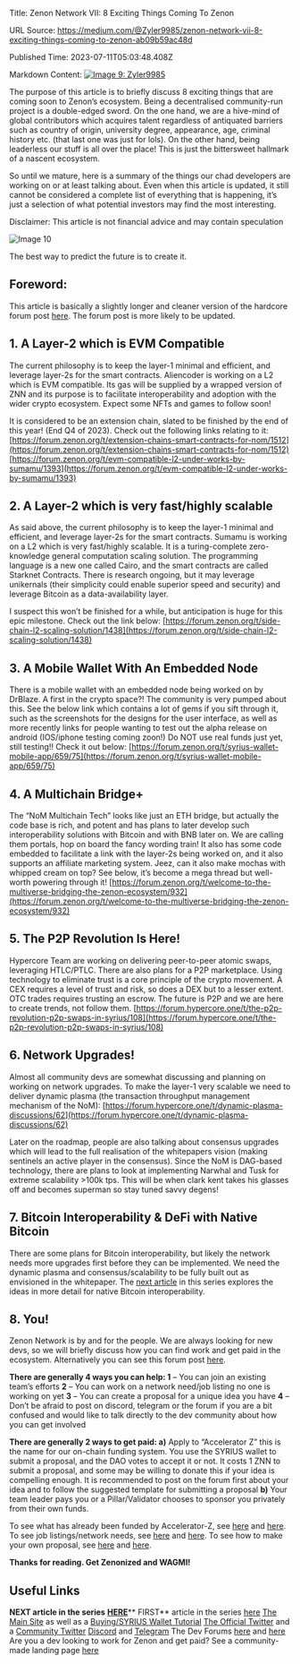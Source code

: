 Title: Zenon Network VII: 8 Exciting Things Coming To Zenon

URL Source: https://medium.com/@Zyler9985/zenon-network-vii-8-exciting-things-coming-to-zenon-ab09b59ac48d

Published Time: 2023-07-11T05:03:48.408Z

Markdown Content:
[![Image 9: Zyler9985](https://miro.medium.com/v2/resize:fill:44:44/1*KaL4NYzSxXL6fDt1krksEA.png)](https://medium.com/@Zyler9985?source=post_page---byline--ab09b59ac48d--------------------------------)

The purpose of this article is to briefly discuss 8 exciting things that are coming soon to Zenon’s ecosystem. Being a decentralised community-run project is a double-edged sword. On the one hand, we are a hive-mind of global contributors which acquires talent regardless of antiquated barriers such as country of origin, university degree, appearance, age, criminal history etc. (that last one was just for lols). On the other hand, being leaderless our stuff is all over the place! This is just the bittersweet hallmark of a nascent ecosystem.

So until we mature, here is a summary of the things our chad developers are working on or at least talking about. Even when this article is updated, it still cannot be considered a complete list of everything that is happening, it’s just a selection of what potential investors may find the most interesting.

Disclaimer: This article is not financial advice and may contain speculation

![Image 10](https://miro.medium.com/v2/resize:fit:700/1*C-xo4O2Q6GK_cTaz5T6CCA.jpeg)

The best way to predict the future is to create it.

## Foreword:

This article is basically a slightly longer and cleaner version of the hardcore forum post [here](https://forum.zenon.org/t/exciting-things-are-coming-to-zenon/1541). The forum post is more likely to be updated.

## 1\. A Layer-2 which is EVM Compatible

The current philosophy is to keep the layer-1 minimal and efficient, and leverage layer-2s for the smart contracts. Aliencoder is working on a L2 which is EVM compatible. Its gas will be supplied by a wrapped version of ZNN and its purpose is to facilitate interoperability and adoption with the wider crypto ecosystem. Expect some NFTs and games to follow soon!

It is considered to be an extension chain, slated to be finished by the end of this year! (End Q4 of 2023). Check out the following links relating to it:
[https://forum.zenon.org/t/extension-chains-smart-contracts-for-nom/1512](https://forum.zenon.org/t/extension-chains-smart-contracts-for-nom/1512)
[https://forum.zenon.org/t/evm-compatible-l2-under-works-by-sumamu/1393](https://forum.zenon.org/t/evm-compatible-l2-under-works-by-sumamu/1393)

## 2\. A Layer-2 which is very fast/highly scalable

As said above, the current philosophy is to keep the layer-1 minimal and efficient, and leverage layer-2s for the smart contracts. Sumamu is working on a L2 which is very fast/highly scalable. It is a turing-complete zero-knowledge general computation scaling solution. The programming language is a new one called Cairo, and the smart contracts are called Starknet Contracts. There is research ongoing, but it may leverage unikernals (their simplicity could enable superior speed and security) and leverage Bitcoin as a data-availability layer.

I suspect this won’t be finished for a while, but anticipation is huge for this epic milestone. Check out the link below:
[https://forum.zenon.org/t/side-chain-l2-scaling-solution/1438](https://forum.zenon.org/t/side-chain-l2-scaling-solution/1438)

## 3\. A Mobile Wallet With An Embedded Node

There is a mobile wallet with an embedded node being worked on by DrBlaze. A first in the crypto space?! The community is very pumped about this. See the below link which contains a lot of gems if you sift through it, such as the screenshots for the designs for the user interface, as well as more recently links for people wanting to test out the alpha release on android (IOS/iphone testing coming zoon!) Do NOT use real funds just yet, still testing!! Check it out below:
[https://forum.zenon.org/t/syrius-wallet-mobile-app/659/75](https://forum.zenon.org/t/syrius-wallet-mobile-app/659/75)

## 4\. A Multichain Bridge+

The “NoM Multichain Tech” looks like just an ETH bridge, but actually the code base is rich, and potent and has plans to later develop such interoperability solutions with Bitcoin and with BNB later on. We are calling them portals, hop on board the fancy wording train! It also has some code embedded to facilitate a link with the layer-2s being worked on, and it also supports an affiliate marketing system. Jeez, can it also make mochas with whipped cream on top? See below, it’s become a mega thread but well-worth powering through it!
[https://forum.zenon.org/t/welcome-to-the-multiverse-bridging-the-zenon-ecosystem/932](https://forum.zenon.org/t/welcome-to-the-multiverse-bridging-the-zenon-ecosystem/932)

## 5\. The P2P Revolution Is Here!

Hypercore Team are working on delivering peer-to-peer atomic swaps, leveraging HTLC/PTLC. There are also plans for a P2P marketplace. Using technology to eliminate trust is a core principle of the crypto movement. A CEX requires a level of trust and risk, so does a DEX but to a lesser extent. OTC trades requires trusting an escrow. The future is P2P and we are here to create trends, not follow them.
[https://forum.hypercore.one/t/the-p2p-revolution-p2p-swaps-in-syrius/108](https://forum.hypercore.one/t/the-p2p-revolution-p2p-swaps-in-syrius/108)

## 6\. Network Upgrades!

Almost all community devs are somewhat discussing and planning on working on network upgrades. To make the layer-1 very scalable we need to deliver dynamic plasma (the transaction throughput management mechanism of the NoM):
[https://forum.hypercore.one/t/dynamic-plasma-discussions/62](https://forum.hypercore.one/t/dynamic-plasma-discussions/62)

Later on the roadmap, people are also talking about consensus upgrades which will lead to the full realisation of the whitepapers vision (making sentinels an active player in the consensus). Since the NoM is DAG-based technology, there are plans to look at implementing Narwhal and Tusk for extreme scalability \>100k tps. This will be when clark kent takes his glasses off and becomes superman so stay tuned savvy degens!

## 7\. Bitcoin Interoperability & DeFi with Native Bitcoin

There are some plans for Bitcoin interoperability, but likely the network needs more upgrades first before they can be implemented. We need the dynamic plasma and consensus/scalability to be fully built out as envisioned in the whitepaper. The [next article](https://medium.com/@Zyler9985/zenon-network-viii-alien-plans-for-bitcoin-804e1ba60a3c) in this series explores the ideas in more detail for native Bitcoin interoperability.

## 8\. You!

Zenon Network is by and for the people. We are always looking for new devs, so we will briefly discuss how you can find work and get paid in the ecosystem. Alternatively you can see this forum post [here](https://forum.zenon.org/t/welcome-new-devs/1540).

**There are generally 4 ways you can help:
1** – You can join an existing team’s efforts
**2** – You can work on a network need/job listing no one is working on yet
**3** – You can create a proposal for a unique idea you have
**4** – Don’t be afraid to post on discord, telegram or the forum if you are a bit confused and would like to talk directly to the dev community about how you can get involved

**There are generally 2 ways to get paid:
a)** Apply to “Accelerator Z” this is the name for our on-chain funding system. You use the SYRIUS wallet to submit a proposal, and the DAO votes to accept it or not. It costs 1 ZNN to submit a proposal, and some may be willing to donate this if your idea is compelling enough. It is recommended to post on the forum first about your idea and to follow the suggested template for submitting a proposal
**b)** Your team leader pays you or a Pillar/Validator chooses to sponsor you privately from their own funds.

To see what has already been funded by Accelerator-Z, see [here](https://zenon.tools/accelerator) and [here](https://zenonhub.io/accelerator-z).
To see job listings/network needs, see [here](https://forum.zenon.org/t/exciting-things-are-coming-to-zenon/1541) and [here](https://www.zenon.org/funding/programs/accelerator-z?_gl=1*ze2lwc*_ga*MzQ0OTU3Njk3LjE2NTA3MDcyMzk.*_ga_M2F8KJ59YQ*MTY4OTA1MTQ1NS4xNTc1LjEuMTY4OTA1MTYxNy4wLjAuMA..).
To see how to make your own proposal, see [here](https://www.zenon.org/funding/process?_gl=1*gq3ie9*_ga*MzQ0OTU3Njk3LjE2NTA3MDcyMzk.*_ga_M2F8KJ59YQ*MTY4OTA1MTQ1NS4xNTc1LjEuMTY4OTA1MTcwMy4wLjAuMA..#learn-zenon) and [here](https://forum.zenon.org/t/zenon-network-accelerator-z-proposal-template/228).

**Thanks for reading. Get Zenonized and WAGMI!**

## Useful Links

**NEXT article in the series** [**HERE**](https://medium.com/@Zyler9985/zenon-network-viii-alien-plans-for-bitcoin-804e1ba60a3c)**
FIRST** article in the series [here](https://medium.com/@Zyler9985/zenon-network-i-the-green-pill-883e608727a)
[The Main Site](https://zenon.network/) as well as a [Buying/SYRIUS Wallet Tutorial](https://medium.com/@Zyler9985/zenon-network-how-to-buy-znn-and-store-it-in-the-syrius-wallet-65a8f3ced4db)
[The Official Twitter](https://twitter.com/Zenon_Network) and a [Community Twitter](https://twitter.com/Learn_Zenon)
[Discord](https://discord.com/invite/zenonnetwork) and [Telegram](https://t.me/zenonnetwork)
The Dev Forums [here](https://forum.zenon.org/) and [here](https://forum.hypercore.one/)
Are you a dev looking to work for Zenon and get paid? See a community-made landing page [here](https://forum.zenon.org/t/welcome-new-devs/1540)
